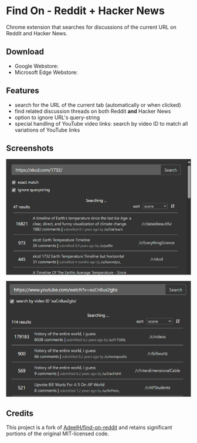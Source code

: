 # Find On - Reddit + Hacker News
Chrome extension that searches for discussions of the current URL on Reddit and Hacker News.

## Download
  - Google Webstore: 
  - Microsoft Edge Webstore: 

## Features
  - search for the URL of the current tab (automatically or when clicked)
  - find related discussion threads on both Reddit **and** Hacker News
  - option to ignore URL's query-string
  - special handling of YouTube video links: search by video ID to match all variations of YouTube links

## Screenshots
![screenshot1](./screenshots/xkcd.PNG)

![screenshot2](./screenshots/youtube.PNG)

## Credits

This project is a fork of [AdeelH/find-on-reddit](https://github.com/AdeelH/find-on-reddit) and retains significant portions of the original MIT-licensed code.  
